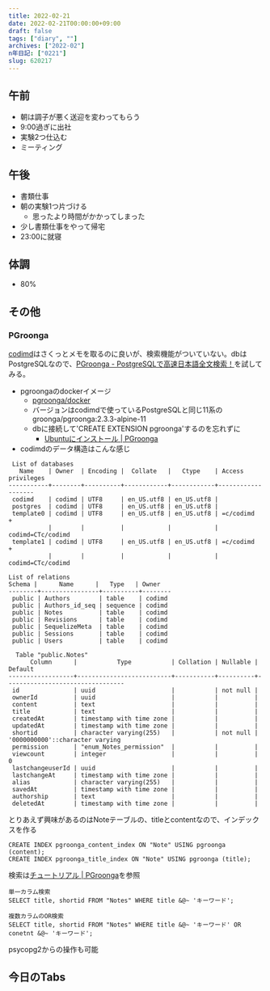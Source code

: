 ```yaml
---
title: 2022-02-21
date: 2022-02-21T00:00:00+09:00
draft: false
tags: ["diary", ""]
archives: ["2022-02"]
n年日記: ["0221"]
slug: 620217
---
```

## 午前
- 朝は調子が悪く送迎を変わってもらう
- 9:00過ぎに出社
- 実験2つ仕込む
- ミーティング
## 午後
- 書類仕事
- 朝の実験1つ片づける
  - 思ったより時間がかかってしまった
- 少し書類仕事をやって帰宅
- 23:00に就寝
## 体調
- 80%
## その他
### PGroonga
[codimd](https://github.com/hackmdio/codimd)はさくっとメモを取るのに良いが、検索機能がついていない。dbはPostgreSQLなので、[PGroonga - PostgreSQLで高速日本語全文検索！](https://pgroonga.github.io/ja/)を試してみる。
- pgroongaのdockerイメージ
  - [pgroonga/docker](https://github.com/pgroonga/docker)
  - バージョンはcodimdで使っているPostgreSQLと同じ11系のgroonga/pgroonga:2.3.3-alpine-11
  - dbに接続して'CREATE EXTENSION pgroonga'するのを忘れずに
    - [Ubuntuにインストール | PGroonga](https://pgroonga.github.io/ja/install/ubuntu.html)
- codimdのデータ構造はこんな感じ
```
 List of databases
   Name    | Owner  | Encoding |  Collate   |   Ctype    | Access privileges
-----------+--------+----------+------------+------------+-------------------
 codimd    | codimd | UTF8     | en_US.utf8 | en_US.utf8 |
 postgres  | codimd | UTF8     | en_US.utf8 | en_US.utf8 |
 template0 | codimd | UTF8     | en_US.utf8 | en_US.utf8 | =c/codimd        +
           |        |          |            |            | codimd=CTc/codimd
 template1 | codimd | UTF8     | en_US.utf8 | en_US.utf8 | =c/codimd        +
           |        |          |            |            | codimd=CTc/codimd

List of relations
Schema |      Name      |   Type   | Owner
--------+----------------+----------+--------
 public | Authors        | table    | codimd
 public | Authors_id_seq | sequence | codimd
 public | Notes          | table    | codimd
 public | Revisions      | table    | codimd
 public | SequelizeMeta  | table    | codimd
 public | Sessions       | table    | codimd
 public | Users          | table    | codimd

  Table "public.Notes"
      Column      |           Type           | Collation | Nullable |             Default
------------------+--------------------------+-----------+----------+---------------------------------
 id               | uuid                     |           | not null |
 ownerId          | uuid                     |           |          |
 content          | text                     |           |          |
 title            | text                     |           |          |
 createdAt        | timestamp with time zone |           |          |
 updatedAt        | timestamp with time zone |           |          |
 shortid          | character varying(255)   |           | not null | '0000000000'::character varying
 permission       | "enum_Notes_permission"  |           |          |
 viewcount        | integer                  |           |          | 0
 lastchangeuserId | uuid                     |           |          |
 lastchangeAt     | timestamp with time zone |           |          |
 alias            | character varying(255)   |           |          |
 savedAt          | timestamp with time zone |           |          |
 authorship       | text                     |           |          |
 deletedAt        | timestamp with time zone |           |          |
```
とりあえず興味があるのはNoteテーブルの、titleとcontentなので、インデックスを作る
```
CREATE INDEX pgroonga_content_index ON "Note" USING pgroonga (content);
CREATE INDEX pgroonga_title_index ON "Note" USING pgroonga (title);
```
検索は[チュートリアル | PGroonga](https://pgroonga.github.io/ja/tutorial/)を参照
```
単一カラム検索
SELECT title, shortid FROM "Notes" WHERE title &@~ 'キーワード';

複数カラムのOR検索
SELECT title, shortid FROM "Notes" WHERE title &@~ 'キーワード' OR conetnt &@~ 'キーワード';
```
psycopg2からの操作も可能
## 今日のTabs